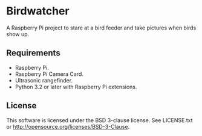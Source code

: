 # Birdwatcher
A Raspberry Pi project to stare at a bird feeder and take pictures when birds
show up.

## Requirements
* Raspberry Pi.
* Raspberry Pi Camera Card.
* Ultrasonic rangefinder.
* Python 3.2 or later with Raspberry Pi extensions.

## License
This software is licensed under the BSD 3-clause license. See LICENSE.txt or
<http://opensource.org/licenses/BSD-3-Clause>.
